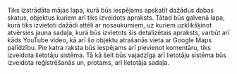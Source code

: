 Tiks izstrādāta mājas lapa, kurā būs iespējams apskatīt dažādus dabas skatus, objektus kuriem arī tiks izveidots apraksts.
Tātad būs galvenā lapa, kurā tiks izvietoti dažādi attēli ar nosaukumiem, uz kuriem uzklikšķinot atvērsies jauna sadaļa, kurā būs izvietots šis detalizētais apraksts, varbūt arī kāds YouTube video, kā arī šo objektu atrašanās vieta ar Google Maps palīdzību.
Pie katra raksta būs iespējams arī pievienot komentāru, tiks izveidota lietotāju sistēma.
Tā kā šeit būs vajadzīga arī lietotāju sistēma būs izveidota reģistrēšanās un, protams, arī lietotāja sadaļa.
